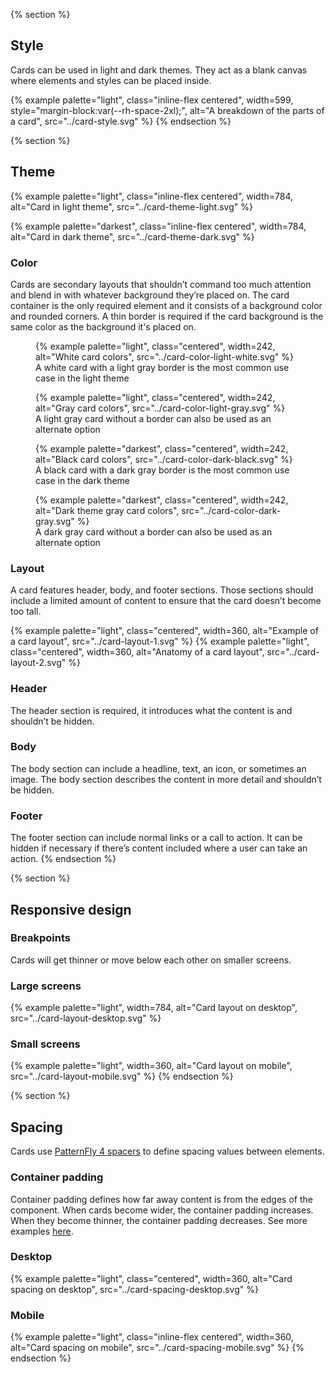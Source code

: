 {% section %}
  ## Style
  Cards can be used in light and dark themes. They act as a blank canvas where 
  elements and styles can be placed inside.

  {% example palette="light",
             class="inline-flex centered",
             width=599,
             style="margin-block:var(--rh-space-2xl);",
             alt="A breakdown of the parts of a card",
             src="../card-style.svg" %}
{% endsection %}

{% section %}
  ## Theme

  {% example palette="light",
             class="inline-flex centered",
             width=784,
             alt="Card in light theme",
             src="../card-theme-light.svg" %}

  {% example palette="darkest",
             class="inline-flex centered",
             width=784,
             alt="Card in dark theme",
             src="../card-theme-dark.svg" %}

  ### Color
  Cards are secondary layouts that shouldn’t command too much attention and 
  blend in with whatever background they’re placed on. The card container is the 
  only required element and it consists of a background color and rounded 
  corners. A thin border is required if the card background is the same color as 
  the background it's placed on.

  <div class="multi-column--min-400-wide margin-top--4">
    <figure>
      {% example palette="light",
                 class="centered",
                 width=242,
                 alt="White card colors",
                 src="../card-color-light-white.svg" %}
      <figcaption class="footnote">
        A white card with a light gray border is the most common use case in the 
        light theme
      </figcaption>
    </figure>
    <figure>
      {% example palette="light",
                 class="centered",
                 width=242,
                 alt="Gray card colors",
                 src="../card-color-light-gray.svg" %}
      <figcaption class="footnote">
        A light gray card without a border can also be used as an alternate 
        option
      </figcaption>
    </figure>
    <figure>
      {% example palette="darkest",
                 class="centered",
                 width=242,
                 alt="Black card colors",
                 src="../card-color-dark-black.svg" %}
      <figcaption class="footnote">
        A black card with a dark gray border is the most common use case in the 
        dark theme
      </figcaption>
    </figure>
    <figure>
      {% example palette="darkest",
                 class="centered",
                 width=242,
                 alt="Dark theme gray card colors",
                 src="../card-color-dark-gray.svg" %}
     <figcaption class="footnote">
       A dark gray card without a border can also be used as an alternate option
     </figcaption>
    </figure>
  </div>

  ### Layout
  A card features header, body, and footer sections. Those sections should 
  include a limited amount of content to ensure that the card doesn’t become too 
  tall.

  <div class="multi-column--min-400-wide">
    {% example palette="light",
               class="centered",
               width=360,
               alt="Example of a card layout",
               src="../card-layout-1.svg" %}
    {% example palette="light",
               class="centered",
               width=360,
               alt="Anatomy of a card layout",
               src="../card-layout-2.svg" %}
  </div>

  ### Header
  The header section is required, it introduces what the content is and 
  shouldn’t be hidden.

  ### Body
  The body section can include a headline, text, an icon, or sometimes an image. 
  The body section describes the content in more detail and shouldn’t be hidden.

  ### Footer
  The footer section can include normal links or a call to action. It can be 
  hidden if necessary if there’s content included where a user can take an 
  action.
{% endsection %}

{% section %}
  ## Responsive design

  ### Breakpoints
  Cards will get thinner or move below each other on smaller screens.

  ### Large screens
  {% example 
      palette="light",
      width=784,
      alt="Card layout on desktop",
      src="../card-layout-desktop.svg"
  %}

  ### Small screens
  {% example 
      palette="light",
      width=360,
      alt="Card layout on mobile",
      src="../card-layout-mobile.svg"
  %}
{% endsection %}

{% section %}
  ## Spacing

  Cards use [PatternFly 4 
  spacers](https://www.patternfly.org/v4/guidelines/spacers) to define spacing 
  values between elements.

  ### Container padding
  Container padding defines how far away content is from the edges of the 
  component. When cards become wider, the container padding increases. When they 
  become thinner, the container padding decreases. See more examples <a 
  href="https://xd.adobe.com/view/a337ad48-4c5a-4e75-aec1-cc0cfe52098d-f664/">here</a>.

  ### Desktop
  {% example palette="light",
             class="centered",
             width=360,
             alt="Card spacing on desktop",
             src="../card-spacing-desktop.svg" %}

  ### Mobile
  {% example palette="light",
             class="inline-flex centered",
             width=360,
             alt="Card spacing on mobile",
             src="../card-spacing-mobile.svg" %}
{% endsection %}

